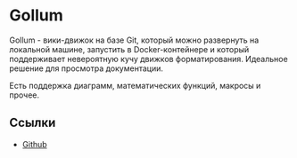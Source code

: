# Gollum

Gollum - вики-движок на базе Git, который можно развернуть на локальной машине, запустить в Docker-контейнере и который поддерживает невероятную кучу движков форматирования. Идеальное решение для просмотра документации.

Есть поддержка диаграмм, математических функций, макросы и прочее.

## Ссылки

* [Github](https://github.com/gollum/gollum)